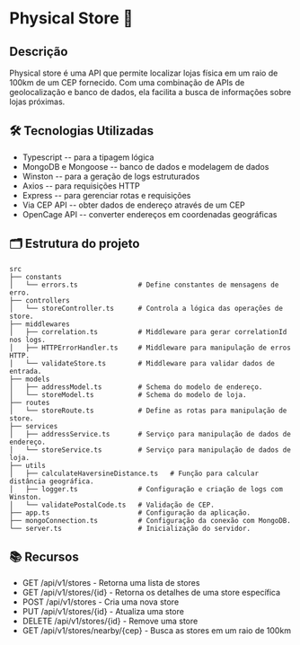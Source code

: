 # Physical Store 📍
## Descrição
Physical store é uma API que permite localizar lojas física em um raio de 100km de um CEP fornecido. Com uma combinação de APIs de geolocalização e banco de dados, ela facilita a busca de informações sobre lojas próximas.


## 🛠️ Tecnologias Utilizadas
- Typescript             -- para a tipagem lógica
- MongoDB e Mongoose     -- banco de dados e modelagem de dados 
- Winston                -- para a geração de logs estruturados
- Axios                  -- para requisições HTTP
- Express                -- para gerenciar rotas e requisições
- Via CEP API            -- obter dados de endereço através de um CEP
- OpenCage API           -- converter endereços em coordenadas geográficas
  

## 🗂️ Estrutura do projeto
```plaintext
src
├── constants
│   └── errors.ts               # Define constantes de mensagens de erro.
├── controllers
│   └── storeController.ts      # Controla a lógica das operações de store.
├── middlewares
│   ├── correlation.ts          # Middleware para gerar correlationId nos logs.
│   ├── HTTPErrorHandler.ts     # Middleware para manipulação de erros HTTP.
│   └── validateStore.ts        # Middleware para validar dados de entrada.
├── models
│   ├── addressModel.ts         # Schema do modelo de endereço.
│   └── storeModel.ts           # Schema do modelo de loja.
├── routes
│   └── storeRoute.ts           # Define as rotas para manipulação de store.
├── services
│   ├── addressService.ts       # Serviço para manipulação de dados de endereço.
│   └── storeService.ts         # Serviço para manipulação de dados de loja.
├── utils
│   ├── calculateHaversineDistance.ts   # Função para calcular distância geográfica.
│   ├── logger.ts               # Configuração e criação de logs com Winston.
│   └── validatePostalCode.ts   # Validação de CEP.
├── app.ts                      # Configuração da aplicação.
├── mongoConnection.ts          # Configuração da conexão com MongoDB.
└── server.ts                   # Inicialização do servidor.
```


## 📚 Recursos
- GET /api/v1/stores - Retorna uma lista de stores
- GET /api/v1/stores/{id} - Retorna os detalhes de uma store específica
- POST /api/v1/stores - Cria uma nova store
- PUT /api/v1/stores/{id} - Atualiza uma store
- DELETE /api/v1/stores/{id} - Remove uma store
- GET /api/v1/stores/nearby/{cep} - Busca as stores em um raio de 100km
